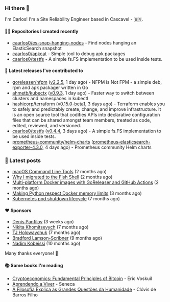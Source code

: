 ### Hi there 👋

I'm Carlos! I'm a Site Reliability Engineer based in Cascavel - 🇧🇷.

#### 👨‍💻 Repositories I created recently
- [caarlos0/es-snap-hanging-nodes](https://github.com/caarlos0/es-snap-hanging-nodes) - Find nodes hanging an ElasticSearch snapshot
- [caarlos0/apkcat](https://github.com/caarlos0/apkcat) - Simple tool to debug apk packages
- [caarlos0/testfs](https://github.com/caarlos0/testfs) - A simple fs.FS implementation to be used inside tests.

#### 🚀 Latest releases I've contributed to


- [goreleaser/nfpm](https://github.com/goreleaser/nfpm) ([v2.2.5](https://github.com/goreleaser/nfpm/releases/tag/v2.2.5), 1 day ago) - NFPM is Not FPM - a simple deb, rpm and apk packager written in Go
- [ahmetb/kubectx](https://github.com/ahmetb/kubectx) ([v0.9.3](https://github.com/ahmetb/kubectx/releases/tag/v0.9.3), 1 day ago) - Faster way to switch between clusters and namespaces in kubectl
- [hashicorp/terraform](https://github.com/hashicorp/terraform) ([v0.15.0-beta1](https://github.com/hashicorp/terraform/releases/tag/v0.15.0-beta1), 3 days ago) - Terraform enables you to safely and predictably create, change, and improve infrastructure. It is an open source tool that codifies APIs into declarative configuration files that can be shared amongst team members, treated as code, edited, reviewed, and versioned.
- [caarlos0/testfs](https://github.com/caarlos0/testfs) ([v0.4.4](https://github.com/caarlos0/testfs/releases/tag/v0.4.4), 3 days ago) - A simple fs.FS implementation to be used inside tests.
- [prometheus-community/helm-charts](https://github.com/prometheus-community/helm-charts) ([prometheus-elasticsearch-exporter-4.3.0](https://github.com/prometheus-community/helm-charts/releases/tag/prometheus-elasticsearch-exporter-4.3.0), 4 days ago) - Prometheus community Helm charts

### 📄 Latest posts
- [macOS Command Line Tools](https://carlosbecker.com/posts/xcode-select/) (2 months ago)
- [Why I migrated to the Fish Shell](https://carlosbecker.com/posts/fish/) (2 months ago)
- [Multi-platform Docker images with GoReleaser and GitHub Actions](https://carlosbecker.com/posts/multi-platform-docker-images-goreleaser-gh-actions/) (2 months ago)
- [Making Python respect Docker memory limits](https://carlosbecker.com/posts/python-docker-limits/) (3 months ago)
- [Kubernetes pod shutdown lifecycle](https://carlosbecker.com/posts/k8s-pod-shutdown-lifecycle/) (7 months ago)

#### ❤️ Sponsors
- [Denis Panfilov](https://github.com/flaticols) (3 weeks ago)
- [Nikita Khomitsevych](https://github.com/hamsternik) (7 months ago)
- [TJ Holowaychuk](https://github.com/tj) (7 months ago)
- [Bradford Lamson-Scribner](https://github.com/bradford-hamilton) (9 months ago)
- [Nadim Kobeissi](https://github.com/kaepora) (10 months ago)

Many thanks everyone! 🙏

#### 📚 Some books I'm reading
- [Cryptoeconomics: Fundamental Principles of Bitcoin](https://www.goodreads.com/book/show/56919322-cryptoeconomics) - Eric Voskuil
- [Aprendendo a Viver](https://www.goodreads.com/book/show/28219486-aprendendo-a-viver) - Seneca
- [A Filosofia Explica as Grandes Questões da Humanidade](https://www.goodreads.com/book/show/24265319-a-filosofia-explica-as-grandes-quest-es-da-humanidade) - Clóvis de Barros Filho
